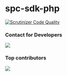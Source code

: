# spc-sdk-php

[![Scrutinizer Code Quality](https://scrutinizer-ci.com/g/controleonline/spc-sdk-php/badges/quality-score.png?b=master)](https://scrutinizer-ci.com/g/controleonline/spc-sdk-php/?branch=master)

### Contact for Developers

<a href="https://chat.whatsapp.com/KtplmnuqcXK9nIETLcYBGt" target="_blank">
  <img src="https://static.spc.net/rsrc.php/yZ/r/JvsnINJ2CZv.svg" />
</a>

### Top contributors

<a href="https://github.com/ControleOnline/spc-sdk-php/graphs/contributors" target="_blank">
  <img src="https://contrib.rocks/image?repo=ControleOnline/spc-sdk-php" />
</a>
